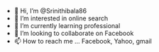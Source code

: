 - 👋 Hi, I’m @Srinithibala86
- 👀 I’m interested in online search
- 🌱 I’m currently learning professional
- 💞️ I’m looking to collaborate on Facebook
- 📫 How to reach me ...
Facebook, Yahoo, gmail
<!---
Srinithibala86/Srinithibala86 is a ✨ special ✨ repository because its `README.md` (this file) appears on your GitHub profile.
You can click the Preview link to take a look at your changes.
--->

